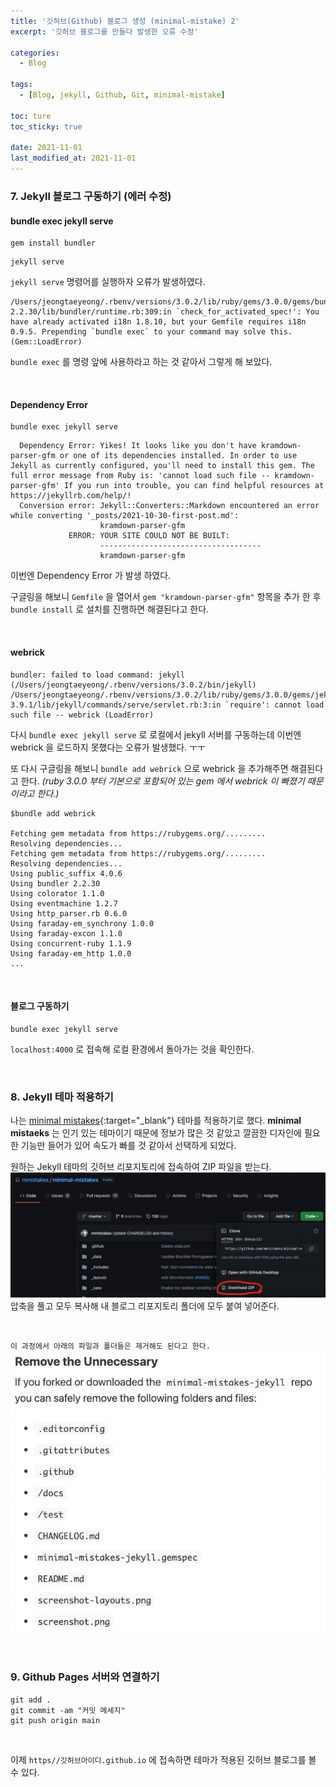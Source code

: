 ```yaml
---
title: '깃허브(Github) 블로그 생성 (minimal-mistake) 2'
excerpt: '깃허브 블로그를 만들다 발생한 오류 수정'

categories:
  - Blog

tags:
  - [Blog, jekyll, Github, Git, minimal-mistake]

toc: ture
toc_sticky: true

date: 2021-11-01
last_modified_at: 2021-11-01
---
```


### 7. Jekyll 블로그 구동하기 (에러 수정)

#### bundle exec jekyll serve

```
gem install bundler
```

```
jekyll serve
```

`jekyll serve` 명령어를 실행하자 오류가 발생하였다.

```
/Users/jeongtaeyeong/.rbenv/versions/3.0.2/lib/ruby/gems/3.0.0/gems/bundler-2.2.30/lib/bundler/runtime.rb:309:in `check_for_activated_spec!': You have already activated i18n 1.8.10, but your Gemfile requires i18n 0.9.5. Prepending `bundle exec` to your command may solve this. (Gem::LoadError)
```

`bundle exec` 를 명령 앞에 사용하라고 하는 것 같아서 그렇게 해 보았다.

<br>

#### Dependency Error

```
bundle exec jekyll serve
```

```
  Dependency Error: Yikes! It looks like you don't have kramdown-parser-gfm or one of its dependencies installed. In order to use Jekyll as currently configured, you'll need to install this gem. The full error message from Ruby is: 'cannot load such file -- kramdown-parser-gfm' If you run into trouble, you can find helpful resources at https://jekyllrb.com/help/!
  Conversion error: Jekyll::Converters::Markdown encountered an error while converting '_posts/2021-10-30-first-post.md':
                    kramdown-parser-gfm
             ERROR: YOUR SITE COULD NOT BE BUILT:
                    ------------------------------------
                    kramdown-parser-gfm

```

이번엔 Dependency Error 가 발생 하였다.

구글링을 해보니 `Gemfile` 을 열어서 `gem "kramdown-parser-gfm"` 항목을 추가 한 후 `bundle install` 로 설치를 진행하면 해결된다고 한다.

<br>

#### webrick

```
bundler: failed to load command: jekyll (/Users/jeongtaeyeong/.rbenv/versions/3.0.2/bin/jekyll)
/Users/jeongtaeyeong/.rbenv/versions/3.0.2/lib/ruby/gems/3.0.0/gems/jekyll-3.9.1/lib/jekyll/commands/serve/servlet.rb:3:in `require': cannot load such file -- webrick (LoadError)
```

다시 `bundle exec jekyll serve` 로 로컬에서 jekyll 서버를 구동하는데 이번엔 webrick 을 로드하지 못했다는 오류가 발생했다. ㅜㅜ

또 다시 구글링을 해보니 `bundle add webrick` 으로 webrick 을 추가해주면 해결된다고 한다. _(ruby 3.0.0 부터 기본으로 포함되어 있는 gem 에서 webrick 이 빠졌기 때문이라고 한다.)_

```
$bundle add webrick

Fetching gem metadata from https://rubygems.org/.........
Resolving dependencies...
Fetching gem metadata from https://rubygems.org/.........
Resolving dependencies...
Using public_suffix 4.0.6
Using bundler 2.2.30
Using colorator 1.1.0
Using eventmachine 1.2.7
Using http_parser.rb 0.6.0
Using faraday-em_synchrony 1.0.0
Using faraday-excon 1.1.0
Using concurrent-ruby 1.1.9
Using faraday-em_http 1.0.0
...
```

<br>

#### 블로그 구동하기

```
bundle exec jekyll serve
```

`localhost:4000` 로 접속해 로컬 환경에서 돌아가는 것을 확인한다.

<br>

### 8. Jekyll 테마 적용하기

나는 [minimal mistakes](https://github.com/mmistakes/minimal-mistakes){:target="\_blank"} 테마를 적용하기로 했다. **minimal mistaeks** 는 인기 있는 테마이기 때문에 정보가 많은 것 같았고 깔끔한 디자인에 필요한 기능만 들어가 있어 속도가 빠를 것 같아서 선택하게 되었다.

원하는 Jekyll 테마의 깃허브 리포지토리에 접속하여 ZIP 파일을 받는다.
![minimal mistakes](/assets/images/스크린샷%202021-11-01%20오후%205.56.58.png)
압축을 풀고 모두 복사해 내 블로그 리포지토리 폴더에 모두 붙여 넣어준다.

<br>

`이 과정에서 아래의 파일과 폴더들은 제거해도 된다고 한다.`
![remove the Unnecessay](/assets/images/스크린샷%202021-11-01%20오후%206.04.12.png)

<br>

### 9. Github Pages 서버와 연결하기

```
git add .
git commit -am "커밋 메세지"
git push origin main
```

<br>

이제 `https//깃허브아이디.github.io` 에 접속하면 테마가 적용된 깃허브 블로그를 볼 수 있다.
